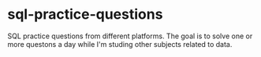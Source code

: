 # sql-practice-questions

SQL practice questions from different platforms. The goal is to solve one or more questons a day while I'm studing other subjects related to data.